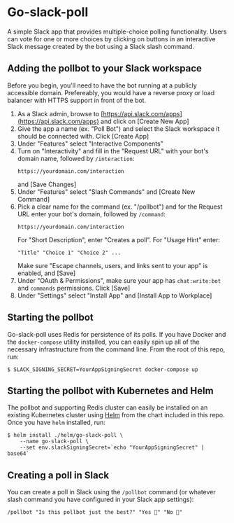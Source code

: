 # Go-slack-poll
A simple Slack app that provides multiple-choice polling functionality. Users can vote for one or more choices by clicking on buttons in an interactive Slack message created by the bot using a Slack slash command.

## Adding the pollbot to your Slack workspace
Before you begin, you'll need to have the bot running at a publicly accessible domain. Prefereably, you would have a reverse proxy or load balancer with HTTPS support in front of the bot.

1. As a Slack admin, browse to [https://api.slack.com/apps](https://api.slack.com/apps) and click on [Create New App]
1. Give the app a name (ex. "Poll Bot") and select the Slack workspace it should be connected with. Click [Create App]
1. Under "Features" select "Interactive Components"
1. Turn on "Interactivity" and fill in the "Request URL" with your bot's domain name, followed by `/interaction`:
    ```
    https://yourdomain.com/interaction
    ```
    and [Save Changes]
1. Under "Features" select "Slash Commands" and [Create New Command]
1. Pick a clear name for the command (ex. "/pollbot") and for the Request URL enter your bot's domain, followed by `/command`:
    ```
    https://yourdomain.com/interaction
    ```
    For "Short Description", enter "Creates a poll". For "Usage Hint" enter:
    ```
    "Title" "Choice 1" "Choice 2" ...
    ```
    Make sure "Escape channels, users, and links sent to your app" is enabled, and [Save]
1. Under "OAuth & Permissions", make sure your app has `chat:write:bot` and `commands` permissions. Click [Save]
1. Under "Settings" select "Install App" and [Install App to Workplace]

## Starting the pollbot
Go-slack-poll uses Redis for persistence of its polls. If you have Docker and the `docker-compose` utility installed, you can easily spin up all of the necessary infrastructure from the command line. From the root of this repo, run:
```
$ SLACK_SIGNING_SECRET=YourAppSigningSecret docker-compose up
```

## Starting the pollbot with Kubernetes and Helm
The pollbot and supporting Redis cluster can easily be installed on an existing Kubernetes cluster using [Helm](https://helm.sh/) from the chart included in this repo. Once you have `helm` installed, run:
```
$ helm install ./helm/go-slack-poll \
    --name go-slack-poll \
    --set env.slackSigningSecret=`echo "YourAppSigningSecret" | base64`
```

## Creating a poll in Slack
You can create a poll in Slack using the `/pollbot` command (or whatever slash command you have configured in your Slack app settings):
```
/pollbot "Is this pollbot just the best?" "Yes 🎉" "No 🙁"
```
